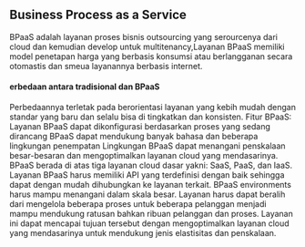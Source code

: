 ## Business Process as a Service
BPaaS adalah layanan proses bisnis outsourcing yang serourcenya dari cloud dan kemudian develop untuk multitenancy,Layanan BPaaS memiliki model penetapan harga yang berbasis konsumsi atau berlangganan secara otomastis dan smeua layanannya berbasis internet.

#### erbedaan antara tradisional dan BPaaS
Perbedaannya terletak pada berorientasi layanan yang kebih mudah dengan standar yang baru dan selalu bisa di tingkatkan dan konsisten.
Fitur BPaaS:
Layanan BPaaS dapat dikonfigurasi berdasarkan proses yang sedang dirancang
BPaaS dapat mendukung banyak bahasa dan beberapa lingkungan penempatan Lingkungan BPaaS dapat menangani penskalaan besar-besaran dan mengoptimalkan layanan cloud yang mendasarinya.
BPaaS berada di atas tiga layanan cloud dasar yakni: SaaS, PaaS, dan IaaS.
Layanan BPaaS harus memiliki API yang terdefinisi dengan baik sehingga dapat dengan mudah dihubungkan ke layanan terkait.
BPaaS environments harus mampu menangani dalam skala besar. Layanan harus dapat beralih dari mengelola beberapa proses untuk beberapa pelanggan menjadi mampu mendukung ratusan bahkan ribuan pelanggan dan proses. Layanan ini dapat mencapai tujuan tersebut dengan mengoptimalkan layanan cloud yang mendasarinya untuk mendukung jenis elastisitas dan penskalaan.